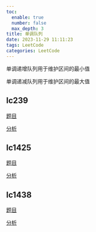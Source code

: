 ```yaml
---
toc:
  enable: true
  number: false
  max_depth: 3
title: 单调队列
date: 2023-11-29 11:11:23
tags: LeetCode
categories: LeetCode
---
```


单调递增队列用于维护区间的最小值

单调递减队列用于维护区间的最大值

## lc239

[题目](https://leetcode.com/problems/sliding-window-maximum/)

[分析](https://www.youtube.com/watch?v=2SXqBsTR6a8)

## lc1425

[题目](https://leetcode.com/problems/constrained-subsequence-sum/)

[分析](https://www.youtube.com/watch?v=B5fa989qz4U&t=8s)

## lc1438

[题目](https://leetcode.com/problems/longest-continuous-subarray-with-absolute-diff-less-than-or-equal-to-limit/)

[分析](https://www.youtube.com/watch?v=p8-f0_CwWLk&t=687s)
